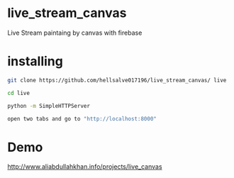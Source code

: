 # live_stream_canvas

Live Stream paintaing by canvas with firebase


# installing
```sh
git clone https://github.com/hellsalve017196/live_stream_canvas/ live

cd live

python -m SimpleHTTPServer

open two tabs and go to "http://localhost:8000"
```

# Demo
http://www.aliabdullahkhan.info/projects/live_canvas
